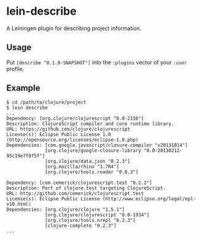 # lein-describe

A Leiningen plugin for describing project information.

## Usage

Put `[describe "0.1.0-SNAPSHOT"]` into the `:plugins` vector of your
`:user` profile.

## Example

	$ cd /path/to/clojure/project
    $ lein describe
	...
	Dependency: [org.clojure/clojurescript "0.0-2156"]
	Description: ClojureScript compiler and core runtime library.
	URL: https://github.com/clojure/clojurescript
	License(s): Eclipse Public License 1.0 (http://opensource.org/licenses/eclipse-1.0.php)
	Dependencies: [com.google.javascript/closure-compiler "v20131014"]
				  [org.clojure/google-closure-library "0.0-20130212-95c19e7f0f5f"]
				  [org.clojure/data.json "0.2.3"]
				  [org.mozilla/rhino "1.7R4"]
				  [org.clojure/tools.reader "0.8.3"]

	Dependency: [com.cemerick/clojurescript.test "0.2.2"]
	Description: Port of clojure.test targeting ClojureScript.
	URL: http://github.com/cemerick/clojurescript.test
	License(s): Eclipse Public License (http://www.eclipse.org/legal/epl-v10.html)
	Dependencies: [org.clojure/clojure "1.5.1"]
				  [org.clojure/clojurescript "0.0-1934"]
				  [org.clojure/tools.nrepl "0.2.3"]
				  [clojure-complete "0.2.3"]
	...
